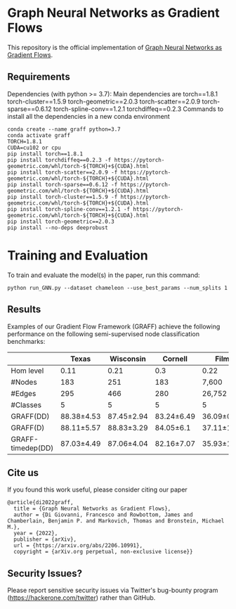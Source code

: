 # Graph Neural Networks as Gradient Flows

This repository is the official implementation of [Graph Neural Networks as Gradient Flows](https://).

## Requirements

Dependencies (with python >= 3.7): Main dependencies are torch==1.8.1 torch-cluster==1.5.9 torch-geometric==2.0.3 torch-scatter==2.0.9 torch-sparse==0.6.12 torch-spline-conv==1.2.1 torchdiffeq==0.2.3 
Commands to install all the dependencies in a new conda environment

```
conda create --name graff python=3.7
conda activate graff
TORCH=1.8.1
CUDA=cu102 or cpu
pip install torch==1.8.1
pip install torchdiffeq==0.2.3 -f https://pytorch-geometric.com/whl/torch-${TORCH}+${CUDA}.html
pip install torch-scatter==2.0.9 -f https://pytorch-geometric.com/whl/torch-${TORCH}+${CUDA}.html
pip install torch-sparse==0.6.12 -f https://pytorch-geometric.com/whl/torch-${TORCH}+${CUDA}.html
pip install torch-cluster==1.5.9 -f https://pytorch-geometric.com/whl/torch-${TORCH}+${CUDA}.html
pip install torch-spline-conv==1.2.1 -f https://pytorch-geometric.com/whl/torch-${TORCH}+${CUDA}.html
pip install torch-geometric==2.0.3
pip install --no-deps deeprobust
```

# Training and Evaluation

To train and evaluate the model(s) in the paper, run this command:

```train
python run_GNN.py --dataset chameleon --use_best_params --num_splits 1
```

## Results

Examples of our Gradient Flow Framework (GRAFF) achieve the following performance on the following semi-supervised node classification benchmarks:

|  | Texas | Wisconsin | Cornell | Film | Squirrel | Chameleon | Citeseer | Pubmed | Cora |
|---|---|---|---|---|---|---|---|---|---|
| Hom level | 0.11 | 0.21 | 0.3 | 0.22 | 0.22 | 0.23 | 0.74 | 0.8 | 0.81 |
| #Nodes | 183 | 251 | 183 | 7,600 | 5,201 | 2,277 | 3,327 | 18,717 | 2,708  |
| #Edges | 295 | 466 | 280 | 26,752 | 198,493 | 31,421 | 4,676 | 44,327 | 5,278  |
| #Classes | 5 | 5 | 5 | 5 | 5 | 5 | 7 | 3 | 6 |
| GRAFF(DD) | 88.38±4.53 | 87.45±2.94 | 83.24±6.49 | 36.09±0.81 | 54.52±1.37 | 71.08±1.75 | 76.92±1.7 | 88.95±0.52 | 87.61±0.97 |
| GRAFF(D) | 88.11±5.57 | 88.83±3.29 | 84.05±6.1 | 37.11±1.08 | 47.36±1.89 | 66.78±1.28 | 77.3±1.85 | 90.04±0.41 | 88.01±1.03 |
| GRAFF-timedep(DD) | 87.03±4.49 | 87.06±4.04 | 82.16±7.07 | 35.93±1.23 | 53.97±1.45 | 69.56±1.2 | 76.59±1.53 | 88.26±0.41 | 87.38±1.05 |

## Cite us
If you found this work useful, please consider citing our paper
```
@article{di2022graff,
  title = {Graph Neural Networks as Gradient Flows},
  author = {Di Giovanni, Francesco and Rowbottom, James and Chamberlain, Benjamin P. and Markovich, Thomas and Bronstein, Michael M.},
  year = {2022},  
  publisher = {arXiv},
  url = {https://arxiv.org/abs/2206.10991},
  copyright = {arXiv.org perpetual, non-exclusive license}}
```


## Security Issues?
Please report sensitive security issues via Twitter's bug-bounty program (https://hackerone.com/twitter) rather than GitHub.


